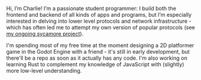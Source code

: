### 

<!--
**Xjarlie/Xjarlie** is a ✨ _special_ ✨ repository because its `README.md` (this file) appears on your GitHub profile.

Here are some ideas to get you started:

- 🔭 I’m currently working on ...
- 🌱 I’m currently learning ...
- 👯 I’m looking to collaborate on ...
- 🤔 I’m looking for help with ...
- 💬 Ask me about ...
- 📫 How to reach me: ...
- 😄 Pronouns: ...
- ⚡ Fun fact: ...
-->

Hi, I’m Charlie! I’m a passionate student programmer: I build both the frontend and backend of all kinds of apps and programs, but I’m especially interested in delving into lower level protocols and network infrastructure - which has often led me to attempt my own version of popular protocols (see [my ongoing sycamore project](https://github.com/xjarlie/sycamore-v2)).

I'm spending most of my free time at the moment designing a 2D platformer game in the Godot Engine with a friend - it's still in early development, but there'll be a repo as soon as it actually has any code. I'm also working on learning Rust to complement my knowledge of JavaScript with (slightly) more low-level understanding.
